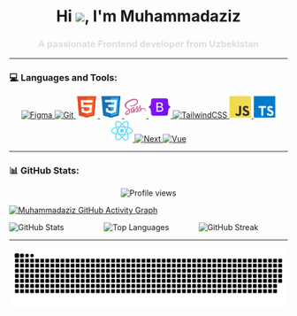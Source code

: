 <h1 align="center">Hi <img src="https://media.giphy.com/media/hvRJCLFzcasrR4ia7z/giphy.gif" width="30px">, I'm Muhammadaziz</h1>
<h3 align="center" style="color:#DCDCDC;">A passionate Frontend developer from Uzbekistan</h3>



---

### 💻 Languages and Tools:

<p align="center">
  <a href="https://www.figma.com/" target="_blank" rel="noreferrer">
    <img src="https://www.vectorlogo.zone/logos/figma/figma-icon.svg" alt="Figma" width="40" height="40" />
  </a> 
<!--   github -->
  <a href="https://git-scm.com/" target="_blank" rel="noreferrer">
    <img src="https://www.vectorlogo.zone/logos/git-scm/git-scm-icon.svg" alt="Git" width="40" height="40" />
  </a> 
<!--   html -->
  <a href="https://www.w3.org/html/" target="_blank" rel="noreferrer">
    <img src="https://raw.githubusercontent.com/devicons/devicon/master/icons/html5/html5-original.svg" alt="HTML5" width="40" height="40" />
  </a> 
<!-- css -->
  <a href="https://www.w3schools.com/css/" target="_blank" rel="noreferrer">
    <img src="https://raw.githubusercontent.com/devicons/devicon/master/icons/css3/css3-original.svg" alt="CSS3" width="40" height="40" />
  </a> 
<!--    scss -->
  <a href="https://sass-lang.com" target="_blank" rel="noreferrer">
    <img src="https://raw.githubusercontent.com/devicons/devicon/master/icons/sass/sass-original.svg" alt="Sass" width="40" height="40" />
  </a> 
<!--  bootstrap -->
  <a href="https://getbootstrap.com" target="_blank" rel="noreferrer">
    <img src="https://raw.githubusercontent.com/devicons/devicon/master/icons/bootstrap/bootstrap-original.svg" alt="Bootstrap" width="40" height="40" />
  </a> 
<!--    tailwindcss -->
  <a href="https://tailwindcss.com/" target="_blank" rel="noreferrer">
    <img src="https://www.vectorlogo.zone/logos/tailwindcss/tailwindcss-icon.svg" alt="TailwindCSS" width="40" height="40" />
  </a> 
<!--  javascript -->
  <a href="https://developer.mozilla.org/en-US/docs/Web/JavaScript" target="_blank" rel="noreferrer">
    <img src="https://raw.githubusercontent.com/devicons/devicon/master/icons/javascript/javascript-original.svg" alt="JavaScript" width="40" height="40" />
  </a> 
<!--   typesript -->
  <a href="https://www.typescriptlang.org/" target="_blank" rel="noreferrer">
    <img src="https://raw.githubusercontent.com/devicons/devicon/master/icons/typescript/typescript-original.svg" alt="TypeScript" width="40" height="40" />
  </a>
<!--   react.js -->
  <a href="https://reactjs.org/" target="_blank" rel="noreferrer">
    <img src="https://raw.githubusercontent.com/devicons/devicon/master/icons/react/react-original.svg" alt="React" width="40" height="40" />
  </a> 
<!--   next.js -->
   <a href="https://nextjs.org/" target="_blank" rel="noreferrer">
    <img src="https://cdn.worldvectorlogo.com/logos/next-js.svg" alt="Next" width="40" height="40" />
  </a>
<!--    vue.js -->
  <a href="https://vuejs.org/" target="_blank" rel="noreferrer">
    <img src="https://upload.wikimedia.org/wikipedia/commons/thumb/9/95/Vue.js_Logo_2.svg/768px-Vue.js_Logo_2.svg.png" alt="Vue" width="40" height="35" />
  </a> 
</p>

---

### 📊 GitHub Stats: 
<p align="center">
  <img src="https://komarev.com/ghpvc/?username=muhammadaziz01-dev&label=Profile%20views&color=grey&style=flat" alt="Profile views" />
</p>


[![Muhammadaziz GitHub Activity Graph](https://github-readme-activity-graph.vercel.app/graph?username=muhammadaziz01-dev&theme=react-dark)](https://github.com/muhammadaziz01-dev/github-readme-activity-graph)

<div style="display: flex; justify-content: center; align-items: center; gap: 10px;">

  <img src="https://github-readme-stats.vercel.app/api?username=muhammadaziz01-dev&show_icons=true&locale=en&theme=dark&bg_color=151515" alt="GitHub Stats" style="width: 33%;" />

  <img src="https://github-readme-stats.vercel.app/api/top-langs?username=muhammadaziz01-dev&show_icons=true&locale=en&layout=compact&theme=dark&bg_color=151515" alt="Top Languages" style="width: 33%;" />

  <img src="https://github-readme-streak-stats.herokuapp.com/?user=muhammadaziz01-dev&theme=dark" alt="GitHub Streak" style="width: 33%;" />

</div>



---
<div align="center">
  <picture>
    <source media="(prefers-color-scheme: dark)" srcset="https://raw.githubusercontent.com/platane/platane/output/github-contribution-grid-snake-dark.svg">
    <source media="(prefers-color-scheme: light)" srcset="https://raw.githubusercontent.com/platane/platane/output/github-contribution-grid-snake.svg">
    <img alt="github contribution grid snake animation" src="https://raw.githubusercontent.com/platane/platane/output/github-contribution-grid-snake.svg">
  </picture>
</div>
